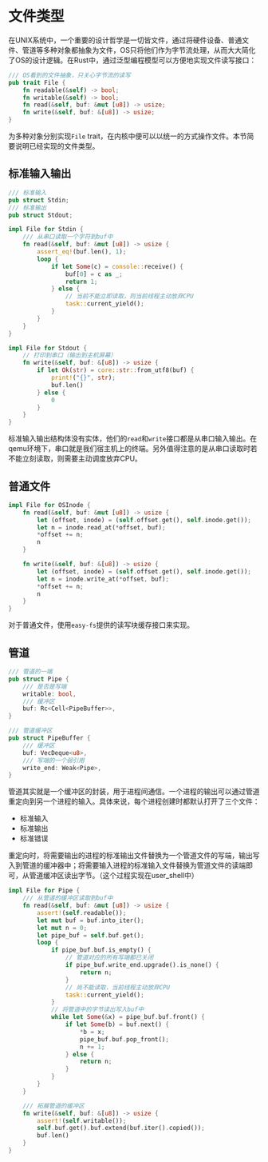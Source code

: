 # 文件类型

在UNIX系统中，一个重要的设计哲学是一切皆文件，通过将硬件设备、普通文件、管道等多种对象都抽象为文件，OS只将他们作为字节流处理，从而大大简化了OS的设计逻辑。在Rust中，通过泛型编程模型可以方便地实现文件读写接口：

```Rust
/// OS看到的文件抽象，只关心字节流的读写
pub trait File {
    fn readable(&self) -> bool;
    fn writable(&self) -> bool;
    fn read(&self, buf: &mut [u8]) -> usize;
    fn write(&self, buf: &[u8]) -> usize;
}
```

为多种对象分别实现`File` trait，在内核中便可以以统一的方式操作文件。本节简要说明已经实现的文件类型。

## 标准输入输出

```Rust
/// 标准输入
pub struct Stdin;
/// 标准输出
pub struct Stdout;

impl File for Stdin {
    /// 从串口读取一个字符到buf中
    fn read(&self, buf: &mut [u8]) -> usize {
        assert_eq!(buf.len(), 1);
        loop {
            if let Some(c) = console::receive() {
                buf[0] = c as _;
                return 1;
            } else {
                // 当前不能立即读取，则当前线程主动放弃CPU
                task::current_yield();
            }
        }
    }
}

impl File for Stdout {
    // 打印到串口（输出到主机屏幕）
    fn write(&self, buf: &[u8]) -> usize {
        if let Ok(str) = core::str::from_utf8(buf) {
            print!("{}", str);
            buf.len()
        } else {
            0
        }
    }
}
```
标准输入输出结构体没有实体，他们的`read`和`write`接口都是从串口输入输出。在qemu环境下，串口就是我们宿主机上的终端。另外值得注意的是从串口读取时若不能立刻读取，则需要主动调度放弃CPU。

## 普通文件

```Rust
impl File for OSInode {
    fn read(&self, buf: &mut [u8]) -> usize {
        let (offset, inode) = (self.offset.get(), self.inode.get());
        let n = inode.read_at(*offset, buf);
        *offset += n;
        n
    }

    fn write(&self, buf: &[u8]) -> usize {
        let (offset, inode) = (self.offset.get(), self.inode.get());
        let n = inode.write_at(*offset, buf);
        *offset += n;
        n
    }
}
```
对于普通文件，使用`easy-fs`提供的读写块缓存接口来实现。

## 管道

```Rust
/// 管道的一端
pub struct Pipe {
    /// 是否是写端
    writable: bool,
    /// 缓冲区
    buf: Rc<Cell<PipeBuffer>>,
}

/// 管道缓冲区
pub struct PipeBuffer {
    /// 缓冲区
    buf: VecDeque<u8>,
    /// 写端的一个弱引用
    write_end: Weak<Pipe>,
}
```
管道其实就是一个缓冲区的封装，用于进程间通信。一个进程的输出可以通过管道重定向到另一个进程的输入。具体来说，每个进程创建时都默认打开了三个文件：

* 标准输入
* 标准输出
* 标准错误

重定向时，将需要输出的进程的标准输出文件替换为一个管道文件的写端，输出写入到管道的缓冲器中；将需要输入进程的标准输入文件替换为管道文件的读端即可，从管道缓冲区读出字节。（这个过程实现在user_shell中）

```Rust
impl File for Pipe {
    /// 从管道的缓冲区读取到buf中
    fn read(&self, buf: &mut [u8]) -> usize {
        assert!(self.readable());
        let mut buf = buf.into_iter();
        let mut n = 0;
        let pipe_buf = self.buf.get();
        loop {
            if pipe_buf.buf.is_empty() {
                // 管道对应的所有写端都已关闭
                if pipe_buf.write_end.upgrade().is_none() {
                    return n;
                }
                // 尚不能读取，当前线程主动放弃CPU
                task::current_yield();
            }
            // 将管道中的字节读出写入buf中
            while let Some(&x) = pipe_buf.buf.front() {
                if let Some(b) = buf.next() {
                    *b = x;
                    pipe_buf.buf.pop_front();
                    n += 1;
                } else {
                    return n;
                }
            }
        }
    }

    /// 拓展管道的缓冲区
    fn write(&self, buf: &[u8]) -> usize {
        assert!(self.writable());
        self.buf.get().buf.extend(buf.iter().copied());
        buf.len()
    }
}
```